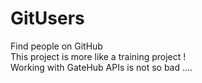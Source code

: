 # GitUsers
Find people on GitHub <br>
This project is more like a training project ! <br>
Working with GateHub APIs is not so bad .... <br>
